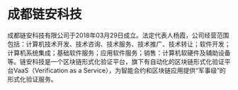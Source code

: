 # 成都链安科技


成都链安科技有限公司于2018年03月29日成立。法定代表人杨霞，公司经营范围包括：计算机技术开发、技术咨询、技术服务、技术推广、技术转让；软件开发；计算机系统集成；基础软件服务；应用软件服务；销售：计算机软硬件及辅助设备等。链安科技是一个区块链形式化验证平台，旗下有自动化的区块链形式化验证平台VaaS（Verification as a Service），为智能合约和区块链应用提供“军事级”的形式化验证服务。
